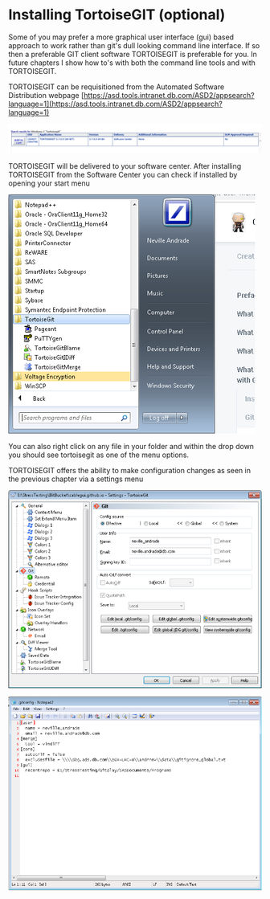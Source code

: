 # Installing TortoiseGIT \(optional\)

Some of you may prefer a more graphical user interface \(gui\) based approach to work rather than git's dull looking command line interface. If so then a preferable GIT client software TORTOISEGIT is preferable for you. In future chapters I show how to's with both the command line tools and with TORTOISEGIT.

TORTOISEGIT can be requisitioned from the Automated Software Distribution webpage [https://asd.tools.intranet.db.com/ASD2/appsearch?language=1](https://asd.tools.intranet.db.com/ASD2/appsearch?language=1)

![TORTOISEGIT 2.7.0.0 \(64 Bit\) in ASD](../.gitbook/assets/image%20%284%29.png)

TORTOISEGIT will be delivered to your software center. After installing TORTOISEGIT from the Software Center you can check if installed by opening your start menu

![TORTOISEGIT installed](../.gitbook/assets/image%20%286%29.png)

You can also right click on any file in your folder and within the drop down you should see tortoisegit as one of the menu options.

TORTOISEGIT offers the ability to make configuration changes as seen in the previous chapter via a settings menu

![One can change configuration settings thru TORTOISEGIT too](../.gitbook/assets/image%20%2835%29.png)

![The .gitconfig file as in previous chapter](../.gitbook/assets/image%20%2824%29.png)


